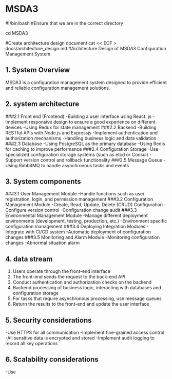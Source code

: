 # MSDA3
#!/bin/bash
#Ensure that we are in the correct directory

cd MSDA3

#Create architecture design document
cat << EOF > docs/architecture_design.md
#Architecture Design of MSDA3 Configuration Management System
## 1.  System Overview
MSDA3 is a configuration management system designed to provide efficient and reliable configuration management solutions.
## 2.  system architecture 
###2.1 Front end (Frontend)
-Building a user interface using React. js
-Implement responsive design to ensure a good experience on different devices
-Using Redux for state management
###2.2 Backend
-Building RESTful APIs with Node.js and Expressjs
-Implement authentication and authorization mechanisms
-Handling business logic and data validation
###2.3 Database
-Using PostgreSQL as the primary database
-Using Redis for caching to improve performance
###2.4 Configuration Storage
-Use specialized configuration storage systems (such as etcd or Consul)
-Support version control and rollback functionality
###2.5 Message Queue
-Using RabbitMQ to handle asynchronous tasks and events
## 3.  System components
###3.1 User Management Module
-Handle functions such as user registration, login, and permission management
###3.2 Configuration Management Module
-Create, Read, Update, Delete (CRUD) Configuration
-Configure version control
-Configuration change audit
###3.3 Environmental Management Module
-Manage different deployment environments (development, testing, production, etc.)
-Environment specific configuration management
###3.4 Deploying Integration Modules
-Integrate with CI/CD system
-Automatic deployment of configuration changes
###3.5 Monitoring and Alarm Module
-Monitoring configuration changes
-Abnormal situation alarm
## 4.  data stream
1. Users operate through the front-end interface
2. The front-end sends the request to the back-end API
3. Conduct authentication and authorization checks on the backend
4. Backend processing of business logic, interacting with databases and configuration storage
5. For tasks that require asynchronous processing, use message queues
6. Return the results to the front-end and update the user interface
## 5.  Security considerations
-Use HTTPS for all communication
-Implement fine-grained access control
-All sensitive data is encrypted and stored
-Implement audit logging to record all key operations
## 6.  Scalability considerations
-Use